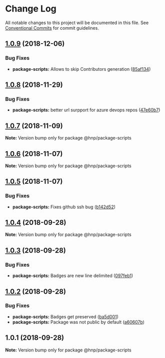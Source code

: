 # Change Log

All notable changes to this project will be documented in this file.
See [Conventional Commits](https://conventionalcommits.org) for commit guidelines.

## [1.0.9](https://github.com/MechanicalHuman/hnp-utilities/compare/@hnp/package-scripts@1.0.8...@hnp/package-scripts@1.0.9) (2018-12-06)

### Bug Fixes

-   **package-scripts:** Allows to skip Contributors generation ([85af134](https://github.com/MechanicalHuman/hnp-utilities/commit/85af134))

## [1.0.8](https://github.com/MechanicalHuman/hnp-utilities/compare/@hnp/package-scripts@1.0.7...@hnp/package-scripts@1.0.8) (2018-11-29)

### Bug Fixes

-   **package-scripts:** better url surpport for azure devops repos ([47e60b7](https://github.com/MechanicalHuman/hnp-utilities/commit/47e60b7))

## [1.0.7](https://github.com/MechanicalHuman/hnp-utilities/compare/@hnp/package-scripts@1.0.6...@hnp/package-scripts@1.0.7) (2018-11-09)

**Note:** Version bump only for package @hnp/package-scripts

## [1.0.6](https://github.com/MechanicalHuman/hnp-utilities/compare/@hnp/package-scripts@1.0.5...@hnp/package-scripts@1.0.6) (2018-11-07)

**Note:** Version bump only for package @hnp/package-scripts

## [1.0.5](https://github.com/MechanicalHuman/hnp-utilities/compare/@hnp/package-scripts@1.0.4...@hnp/package-scripts@1.0.5) (2018-11-07)

### Bug Fixes

-   **package-scripts:** Fixes github ssh bug ([b142d52](https://github.com/MechanicalHuman/hnp-utilities/commit/b142d52))

<a name="1.0.4"></a>

## [1.0.4](https://github.com/MechanicalHuman/hnp-utilities/compare/@hnp/package-scripts@1.0.3...@hnp/package-scripts@1.0.4) (2018-09-28)

**Note:** Version bump only for package @hnp/package-scripts

<a name="1.0.3"></a>

## [1.0.3](https://github.com/MechanicalHuman/hnp-utilities/compare/@hnp/package-scripts@1.0.2...@hnp/package-scripts@1.0.3) (2018-09-28)

### Bug Fixes

-   **package-scripts:** Badges are new line delimited ([097feb1](https://github.com/MechanicalHuman/hnp-utilities/commit/097feb1))

<a name="1.0.2"></a>

## [1.0.2](https://github.com/MechanicalHuman/hnp-utilities/compare/@hnp/package-scripts@1.0.1...@hnp/package-scripts@1.0.2) (2018-09-28)

### Bug Fixes

-   **package-scripts:** Badges get preserved ([ba5d001](https://github.com/MechanicalHuman/hnp-utilities/commit/ba5d001))
-   **package-scripts:** Package was not public by default ([a60607b](https://github.com/MechanicalHuman/hnp-utilities/commit/a60607b))

<a name="1.0.1"></a>

## 1.0.1 (2018-09-28)

**Note:** Version bump only for package @hnp/package-scripts
